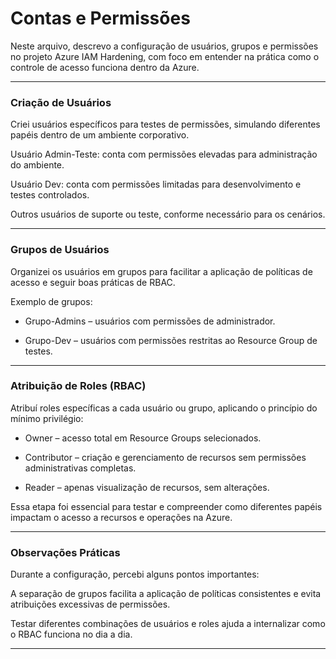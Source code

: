 # Contas e Permissões

Neste arquivo, descrevo a configuração de usuários, grupos e permissões no projeto Azure IAM Hardening, com foco em entender na prática como o controle de acesso funciona dentro da Azure.

---
 
### Criação de Usuários

Criei usuários específicos para testes de permissões, simulando diferentes papéis dentro de um ambiente corporativo.

Usuário Admin-Teste: conta com permissões elevadas para administração do ambiente.

Usuário Dev: conta com permissões limitadas para desenvolvimento e testes controlados.

Outros usuários de suporte ou teste, conforme necessário para os cenários.

---

### Grupos de Usuários

Organizei os usuários em grupos para facilitar a aplicação de políticas de acesso e seguir boas práticas de RBAC.

Exemplo de grupos:

* Grupo-Admins – usuários com permissões de administrador.

* Grupo-Dev – usuários com permissões restritas ao Resource Group de testes.

---

### Atribuição de Roles (RBAC)

Atribuí roles específicas a cada usuário ou grupo, aplicando o princípio do mínimo privilégio:

* Owner – acesso total em Resource Groups selecionados.

* Contributor – criação e gerenciamento de recursos sem permissões administrativas completas.

* Reader – apenas visualização de recursos, sem alterações.

Essa etapa foi essencial para testar e compreender como diferentes papéis impactam o acesso a recursos e operações na Azure.

---

### Observações Práticas

Durante a configuração, percebi alguns pontos importantes:

A separação de grupos facilita a aplicação de políticas consistentes e evita atribuições excessivas de permissões.

Testar diferentes combinações de usuários e roles ajuda a internalizar como o RBAC funciona no dia a dia.

---